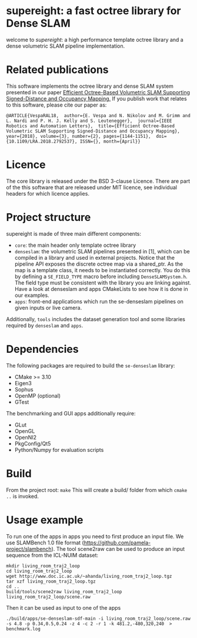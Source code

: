 # supereight: a fast octree library for Dense SLAM
welcome to *supereight*: a high performance template octree library and a dense
volumetric SLAM pipeline implementation.

# Related publications
This software implements the octree library and dense SLAM system presented in
our paper 
[Efficient Octree-Based Volumetric SLAM Supporting Signed-Distance and
Occupancy
Mapping.](https://spiral.imperial.ac.uk/bitstream/10044/1/55715/2/EVespaRAL_final.pdf)
If you publish work that relates to this software,
please cite our paper as:

`@ARTICLE{VespaRAL18, 
author={E. Vespa and N. Nikolov and M. Grimm and L. Nardi and P. H. J. Kelly
and S. Leutenegger}, 
journal={IEEE Robotics and Automation Letters}, 
title={Efficient Octree-Based Volumetric SLAM Supporting Signed-Distance and
Occupancy Mapping}, year={2018}, volume={3}, number={2}, pages={1144-1151}, 
doi={10.1109/LRA.2018.2792537}, ISSN={}, month={April}}`

# Licence
The core library is released under the BSD 3-clause Licence. There are part of
the this software that are released under MIT licence, see individual headers
for which licence applies.

# Project structure
supereight is made of three main different components:

* `core`: the main header only template octree library
* `denseslam`: the volumetric SLAM pipelines presented in [1], which can be
  compiled in a library and used in external projects. Notice that the pipeline
  API exposes the discrete octree map via a shared_ptr. As the map is a template
  class, it needs to be instantiated correctly. You do this by defining a
  `SE_FIELD_TYPE` macro before including `DenseSLAMSystem.h`. The field type
  must be consistent with the library you are linking against. Have a look at
  denseslam and apps CMakeLists to see how it is done in our examples.
* `apps`: front-end applications which run the se-denseslam pipelines on
  given inputs or live camera.

Additionally, `tools` includes the dataset generation tool and some libraries
required by `denseslam` and `apps`.

# Dependencies
The following packages are required to build the `se-denseslam` library:
* CMake >= 3.10
* Eigen3 
* Sophus
* OpenMP (optional)
* GTest

The benchmarking and GUI apps additionally require:
* GLut
* OpenGL
* OpenNI2
* PkgConfig/Qt5
* Python/Numpy for evaluation scripts

# Build
From the project root:
`make`
This will create a build/ folder from which `cmake ..` is invoked.

# Usage example
To run one of the apps in apps you need to first produce an input file. We
use SLAMBench 1.0 file format (https://github.com/pamela-project/slambench).
The tool scene2raw can be used to produce an input sequence from the ICL-NUIM
dataset:
```
mkdir living_room_traj2_loop
cd living_room_traj2_loop
wget http://www.doc.ic.ac.uk/~ahanda/living_room_traj2_loop.tgz
tar xzf living_room_traj2_loop.tgz
cd ..
build/tools/scene2raw living_room_traj2_loop living_room_traj2_loop/scene.raw
```
Then it can be used as input to one of the apps 

```
./build/apps/se-denseslam-sdf-main -i living_room_traj2_loop/scene.raw -s 4.8 -p 0.34,0.5,0.24 -z 4 -c 2 -r 1 -k 481.2,-480,320,240  > benchmark.log
```
